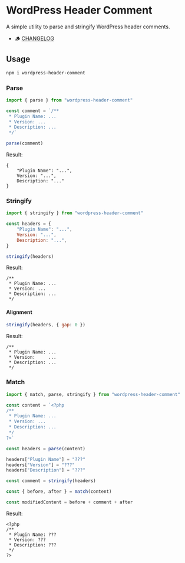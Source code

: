 # WordPress Header Comment

A simple utility to parse and stringify WordPress header comments.

- 🪵 [CHANGELOG](/CHANGELOG.md)

## Usage

```bash
npm i wordpress-header-comment
```

### Parse

```js
import { parse } from "wordpress-header-comment"

const comment = `/**
 * Plugin Name: ...
 * Version: ...
 * Description: ...
 */`

parse(comment)
```

Result:

```
{
    "Plugin Name": "...",
    Version: "...",
    Description: "..."
}
```

### Stringify

```js
import { stringify } from "wordpress-header-comment"

const headers = {
    "Plugin Name": "...",
    Version: "...",
    Description: "...",
}

stringify(headers)
```

Result:

```
/**
 * Plugin Name: ...
 * Version: ...
 * Description: ...
 */
```

#### Alignment

```js
stringify(headers, { gap: 0 })
```

Result:

```
/**
 * Plugin Name: ...
 * Version:     ...
 * Description: ...
 */
```

### Match

```js
import { match, parse, stringify } from "wordpress-header-comment"

const content = `<?php
/**
 * Plugin Name: ...
 * Version: ...
 * Description: ...
 */
?>`

const headers = parse(content)

headers["Plugin Name"] = "???"
headers["Version"] = "???"
headers["Description"] = "???"

const comment = stringify(headers)

const { before, after } = match(content)

const modifiedContent = before + comment + after
```

Result:

```
<?php
/**
 * Plugin Name: ???
 * Version: ???
 * Description: ???
 */
?>
```
